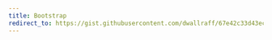 ```yaml
---
title: Bootstrap
redirect_to: https://gist.githubusercontent.com/dwallraff/67e42c33d43ec52be3dbc2449bd9aaf2/raw
---
```

